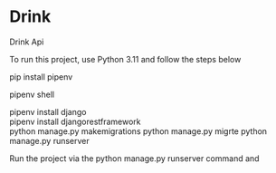 # Drink
Drink Api

To run this project, use Python 3.11 and follow the steps below

pip install pipenv


pipenv shell

pipenv install django                                                                                                                
pipenv install djangorestframework                                                        
python manage.py makemigrations
python manage.py migrte
python manage.py runserver

Run the project via the python manage.py runserver command and
